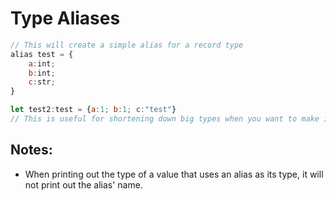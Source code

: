 # Type Aliases

```js
// This will create a simple alias for a record type
alias test = {
	a:int;
	b:int;
	c:str;
}

let test2:test = {a:1; b:1; c:"test"}
// This is useful for shortening down big types when you want to make it clear what type it is based off of code
```

## Notes:
- When printing out the type of a value that uses an alias as its type, it will not print out the alias' name.